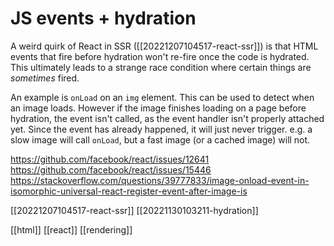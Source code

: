 # JS events + hydration

A weird quirk of React in SSR ([[20221207104517-react-ssr]]) is that HTML events that fire before hydration won't re-fire once the code is hydrated. This ultimately leads to a strange race condition where certain things are _sometimes_ fired.

An example is `onLoad` on an `img` element. This can be used to detect when an image loads. However if the image finishes loading on a page before hydration, the event isn't called, as the event handler isn't properly attached yet. Since the event has already happened, it will just never trigger.
e.g. a slow image will call `onLoad`, but a fast image (or a cached image) will not.

https://github.com/facebook/react/issues/12641
https://github.com/facebook/react/issues/15446
https://stackoverflow.com/questions/39777833/image-onload-event-in-isomorphic-universal-react-register-event-after-image-is

[[20221207104517-react-ssr]]
[[20221130103211-hydration]]

[[html]]
[[react]]
[[rendering]]